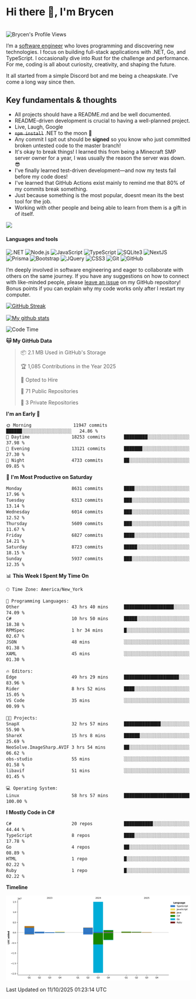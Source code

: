 # Hi there 👋, I'm Brycen

<br>
<img src="https://komarev.com/ghpvc/?username=BrycensRanch" alt="Brycen's Profile Views" />

I’m a [software engineer](https://en.wikipedia.org/wiki/Software_engineering) who loves programming and discovering new technologies. I focus on building full-stack applications with .NET, Go, and TypeScript. I occasionally dive into Rust for the challenge and performance. For me, coding is all about curiosity, creativity, and shaping the future.

It all started from a simple Discord bot and me being a cheapskate. I've come a long way since then.

## Key fundamentals & thoughts

- All projects should have a README.md and be well documented.
- README-driven development is crucial to having a well-planned project.
- Live, Laugh, Google
- ~~`npm install`~~ .NET to the moon 🚀
- Any commit I spit out should be **signed** so you know who just committed broken untested code to the master branch!
- It's okay to break things! I learned this from being a Minecraft SMP server owner for a year, I was usually the reason the server was down. 😎
- I've finally learned test-driven development—and now my tests fail before my code does!
- I've learned that GitHub Actions exist mainly to remind me that 80% of my commits break something.
- Just because something is the most popular, doesnt mean its the best tool for the job.
- Working with other people and being able to learn from them is a gift in of itself.

<img src="https://res.cloudinary.com/practicaldev/image/fetch/s--OoBLh7-Q--/c_limit%2Cf_auto%2Cfl_progressive%2Cq_auto%2Cw_880/https://cdn-images-1.medium.com/max/1614/1%2A8BlqJ8lNVZzuRjAg1mZ50w.png" height="400"/>

<h4>Languages and tools</h4>
<p>
  <img src="https://img.shields.io/badge/.NET-%23512BD4.svg?&style=for-the-badge&logo=dotnet&logoColor=white" alt=".NET" />
  <img src="https://img.shields.io/badge/node.js%20-%2343853D.svg?&style=for-the-badge&logo=node.js&logoColor=white" alt="Node.js" />
  <img src="https://img.shields.io/badge/javascript%20-%23323330.svg?&style=for-the-badge&logo=javascript&logoColor=%23F7DF1E" alt="JavaScript" />
  <img src="https://img.shields.io/badge/typescript%20-%23323330.svg?&style=for-the-badge&logo=typescript&logoColor=#3467eb" alt="TypeScript" />
  <img src="https://img.shields.io/badge/sqlite3%20-%23323330.svg?&style=for-the-badge&logo=sqlite&logoColor=#3467eb" alt="SQLite3" />
  <img src="https://img.shields.io/badge/Next.JS%20-%23323330.svg?&style=for-the-badge&logo=next.js&logoColor=#3467eb" alt="NextJS" />
  <img src="https://img.shields.io/badge/Prisma%20-%23323330.svg?&style=for-the-badge&logo=prisma&logoColor=#3467eb" alt="Prisma" />
  <img src="https://img.shields.io/badge/bootstrap%20-%23323330.svg?&style=for-the-badge&logo=bootstrap" alt="Bootstrap" />
  <img src="https://img.shields.io/badge/jquery%20-%23323330.svg?&style=for-the-badge&logo=jquery" alt="JQuery" />
  <img src="https://img.shields.io/badge/css3%20-%23323330.svg?&style=for-the-badge&logo=css3" alt="CSS3" />
  <img src="https://img.shields.io/badge/git%20-%23323330.svg?&style=for-the-badge&logo=git" alt="Git" />
  <img src="https://img.shields.io/badge/github%20-%23323330.svg?&style=for-the-badge&logo=github" alt="GitHub" />
</p>

I’m deeply involved in software engineering and eager to collaborate with others on the same journey. If you have any suggestions on how to connect with like-minded people, please [leave an issue](https://github.com/BrycensRanch/BrycensRanch/issues/new) on my GitHub repository! Bonus points if you can explain why my code works only after I restart my computer. 

<p><a href="https://git.io/streak-stats"><img src=https://github-readme-streak-stats-eight.vercel.app?user=BrycensRanch&amp;theme=dark&amp;hide_border=true&fire=EB5454&amp;ring=0CEB19" alt="GitHub Streak"></a></p>

<a href="https://github.com/anuraghazra/github-readme-stats">
  <img align="center" src="https://github-readme-stats.anuraghazra1.vercel.app/api?username=BrycensRanch&show_icons=true&line_height=27&include_all_commits=true" alt="My github stats" />
</a>

<!--START_SECTION:waka-->
![Code Time](http://img.shields.io/badge/Code%20Time-2%2C824%20hrs%209%20mins-blue)

**🐱 My GitHub Data** 

> 📦 2.1 MB Used in GitHub's Storage 
 > 
> 🏆 1,085 Contributions in the Year 2025
 > 
> 💼 Opted to Hire
 > 
> 📜 71 Public Repositories 
 > 
> 🔑 3 Private Repositories 
 > 
**I'm an Early 🐤** 

```text
🌞 Morning                11947 commits       ██████░░░░░░░░░░░░░░░░░░░   24.86 % 
🌆 Daytime                18253 commits       █████████░░░░░░░░░░░░░░░░   37.98 % 
🌃 Evening                13121 commits       ███████░░░░░░░░░░░░░░░░░░   27.30 % 
🌙 Night                  4733 commits        ██░░░░░░░░░░░░░░░░░░░░░░░   09.85 % 
```
📅 **I'm Most Productive on Saturday** 

```text
Monday                   8631 commits        ████░░░░░░░░░░░░░░░░░░░░░   17.96 % 
Tuesday                  6313 commits        ███░░░░░░░░░░░░░░░░░░░░░░   13.14 % 
Wednesday                6014 commits        ███░░░░░░░░░░░░░░░░░░░░░░   12.52 % 
Thursday                 5609 commits        ███░░░░░░░░░░░░░░░░░░░░░░   11.67 % 
Friday                   6827 commits        ████░░░░░░░░░░░░░░░░░░░░░   14.21 % 
Saturday                 8723 commits        █████░░░░░░░░░░░░░░░░░░░░   18.15 % 
Sunday                   5937 commits        ███░░░░░░░░░░░░░░░░░░░░░░   12.35 % 
```


📊 **This Week I Spent My Time On** 

```text
🕑︎ Time Zone: America/New_York

💬 Programming Languages: 
Other                    43 hrs 40 mins      ███████████████████░░░░░░   74.09 % 
C#                       10 hrs 50 mins      █████░░░░░░░░░░░░░░░░░░░░   18.38 % 
RPMSpec                  1 hr 34 mins        █░░░░░░░░░░░░░░░░░░░░░░░░   02.67 % 
JSON                     48 mins             ░░░░░░░░░░░░░░░░░░░░░░░░░   01.38 % 
XAML                     45 mins             ░░░░░░░░░░░░░░░░░░░░░░░░░   01.30 % 

🔥 Editors: 
Edge                     49 hrs 29 mins      █████████████████████░░░░   83.96 % 
Rider                    8 hrs 52 mins       ████░░░░░░░░░░░░░░░░░░░░░   15.05 % 
VS Code                  35 mins             ░░░░░░░░░░░░░░░░░░░░░░░░░   00.99 % 

🐱‍💻 Projects: 
SnapX                    32 hrs 57 mins      ██████████████░░░░░░░░░░░   55.90 % 
ShareX                   15 hrs 8 mins       ██████░░░░░░░░░░░░░░░░░░░   25.69 % 
NeoSolve.ImageSharp.AVIF 3 hrs 54 mins       ██░░░░░░░░░░░░░░░░░░░░░░░   06.62 % 
obs-studio               55 mins             ░░░░░░░░░░░░░░░░░░░░░░░░░   01.58 % 
libavif                  51 mins             ░░░░░░░░░░░░░░░░░░░░░░░░░   01.45 % 

💻 Operating System: 
Linux                    58 hrs 57 mins      █████████████████████████   100.00 % 
```

**I Mostly Code in C#** 

```text
C#                       20 repos            ███████████░░░░░░░░░░░░░░   44.44 % 
TypeScript               8 repos             ████░░░░░░░░░░░░░░░░░░░░░   17.78 % 
Go                       4 repos             ██░░░░░░░░░░░░░░░░░░░░░░░   08.89 % 
HTML                     1 repo              █░░░░░░░░░░░░░░░░░░░░░░░░   02.22 % 
Ruby                     1 repo              █░░░░░░░░░░░░░░░░░░░░░░░░   02.22 % 
```



**Timeline**

![Lines of Code chart](https://raw.githubusercontent.com/BrycensRanch/BrycensRanch/main/assets/bar_graph.png)


 Last Updated on 11/10/2025 01:23:14 UTC
<!--END_SECTION:waka-->

<!--
**BrycensRanch/BrycensRanch** is a ✨ _special_ ✨ repository because its `README.md` (this file) appears on your GitHub profile.

Here are some ideas to get you started:

- 🔭 I’m currently working on ...
- 🌱 I’m currently learning ...
- 👯 I’m looking to collaborate on ...
- 🤔 I’m looking for help with ...
- 💬 Ask me about ...
- 📫 How to reach me: ...
- 😄 Pronouns: ...
- ⚡ Fun fact: ...
-->

